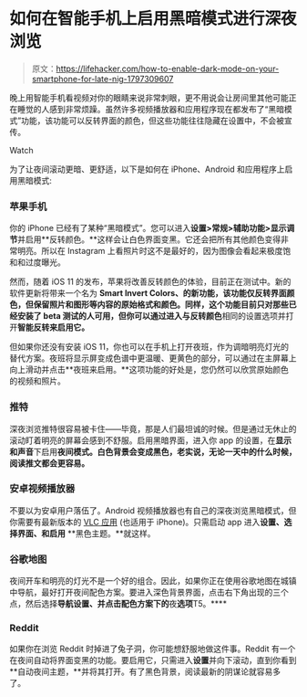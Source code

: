 # 如何在智能手机上启用黑暗模式进行深夜浏览

> 原文：<https://lifehacker.com/how-to-enable-dark-mode-on-your-smartphone-for-late-nig-1797309607>

晚上用智能手机看视频对你的眼睛来说非常刺眼，更不用说会让房间里其他可能正在睡觉的人感到非常烦躁。虽然许多视频播放器和应用程序现在都发布了“黑暗模式”功能，该功能可以反转界面的颜色，但这些功能往往隐藏在设置中，不会被宣传。

Watch

为了让夜间滚动更暗、更舒适，以下是如何在 iPhone、Android 和应用程序上启用黑暗模式:

### 苹果手机

你的 iPhone 已经有了某种“黑暗模式”。您可以进入**设置>常规>辅助功能>显示调节**并启用**反转颜色。**这样会让白色界面变黑。它还会把所有其他颜色变得非常明亮。所以在 Instagram 上看照片时这不是最好的，因为图像会看起来极度饱和和过度曝光。

然而，随着 iOS 11 的发布，苹果将改善反转颜色的体验，目前正在测试中。新的软件更新将带来一个名为 **Smart Invert Colors、**的新功能，该功能仅反转界面颜色，但保留照片和图形等内容的原始格式和颜色。同样，这个功能目前只对那些已经安装了 beta 测试的人可用，但你可以通过进入与**反转颜色**相同的设置选项并打开**智能反转来启用它。**

但如果你还没有安装 iOS 11，你也可以在手机上打开夜班，作为调暗明亮灯光的替代方案。夜班将显示屏变成色谱中更温暖、更黄色的部分，可以通过在主屏幕上向上滑动并点击**夜班来启用。**这项功能的好处是，您仍然可以欣赏原始颜色的视频和照片。

### 推特

深夜浏览推特很容易被卡住——毕竟，那是人们最坦诚的时候。但是通过无休止的滚动盯着明亮的屏幕会感到不舒服。启用黑暗界面，进入你 app 的设置，在**显示和声音**下启用**夜间模式。白色背景会变成黑色，老实说，无论一天中的什么时候，阅读推文都会更容易。**

### 安卓视频播放器

不要以为安卓用户落伍了。Android 视频播放器也有自己的深夜浏览黑暗模式，但你需要有最新版本的 [VLC 应用](https://play.google.com/store/apps/details?id=org.videolan.vlc) (也适用于 iPhone)。只需启动 app 进入**设置、**选择**界面、**和**启用** **黑色主题。**就这样。

### 谷歌地图

夜间开车和明亮的灯光不是一个好的组合。因此，如果你正在使用谷歌地图在城镇中导航，最好打开夜间配色方案。要进入深色背景界面，点击右下角出现的三个点，然后选择**导航设置、**并点击**配色方案下的**夜**选项**T5。**** 

### Reddit

如果你在浏览 Reddit 时掉进了兔子洞，你可能想舒服地做这件事。Reddit 有一个在夜间自动将界面变黑的功能。要启用它，只需进入**设置**并向下滚动，直到你看到**自动夜间主题，**并将其打开。有了黑色背景，阅读最新的阴谋论就容易多了。